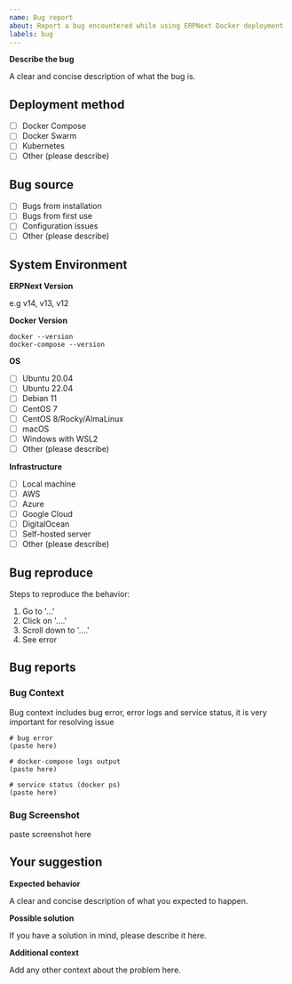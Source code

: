 ```yaml
---
name: Bug report
about: Report a bug encountered while using ERPNext Docker deployment
labels: bug
---
```


**Describe the bug**

A clear and concise description of what the bug is.

## Deployment method

- [ ] Docker Compose
- [ ] Docker Swarm
- [ ] Kubernetes
- [ ] Other (please describe)

## Bug source

- [ ] Bugs from installation 
- [ ] Bugs from first use
- [ ] Configuration issues
- [ ] Other (please describe)   

## System Environment

**ERPNext Version**

e.g v14, v13, v12

**Docker Version**
```
docker --version
docker-compose --version
```

**OS**

- [ ] Ubuntu 20.04
- [ ] Ubuntu 22.04
- [ ] Debian 11
- [ ] CentOS 7
- [ ] CentOS 8/Rocky/AlmaLinux
- [ ] macOS
- [ ] Windows with WSL2
- [ ] Other (please describe)

**Infrastructure**

- [ ] Local machine
- [ ] AWS
- [ ] Azure
- [ ] Google Cloud
- [ ] DigitalOcean
- [ ] Self-hosted server
- [ ] Other (please describe)

## Bug reproduce

Steps to reproduce the behavior:

1. Go to '...'
2. Click on '....'
3. Scroll down to '....'
4. See error

## Bug reports

### Bug Context

Bug context includes bug error, error logs and service status, it is very important for resolving issue

```
# bug error
(paste here) 

# docker-compose logs output
(paste here) 

# service status (docker ps)
(paste here) 
```

### Bug Screenshot

paste screenshot here

## Your suggestion

**Expected behavior**

A clear and concise description of what you expected to happen.

**Possible solution**

If you have a solution in mind, please describe it here.

**Additional context**

Add any other context about the problem here.